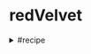 # redVelvet

<details><summary>#recipe </summary>
| ingredients | quantity |
|:---|:---:|
| `flour`  | 1 cup  |
| sugar | 1 cup |
|salt|a pinch|
|butter| 1 stick|



>1
>2
>3
>4

============
added in git
============
added in vsc
============
 Visit https://docs.github.com/en/github/writing-on-github/getting-started-with-writing-and-formatting-on-github/basic-writing-and-formatting-syntax
</details>


